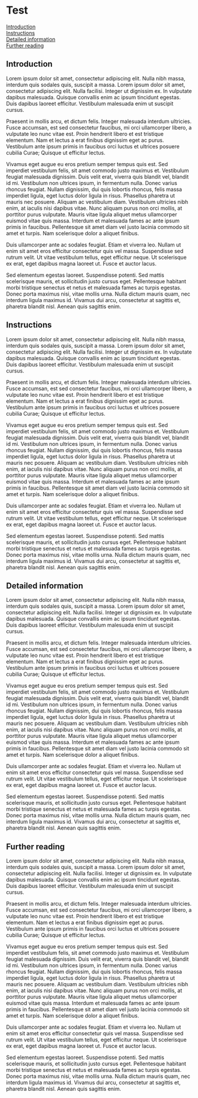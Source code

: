 # Test

[Introduction](#introduction)  
[Instructions](#instructions)  
[Detailed information](#detailed-information)  
[Further reading](#further-reading)  

## Introduction

Lorem ipsum dolor sit amet, consectetur adipiscing elit. Nulla nibh massa, interdum quis sodales quis, suscipit a massa. Lorem ipsum dolor sit amet, consectetur adipiscing elit. Nulla facilisi. Integer ut dignissim ex. In vulputate dapibus malesuada. Quisque convallis enim ac ipsum tincidunt egestas. Duis dapibus laoreet efficitur. Vestibulum malesuada enim ut suscipit cursus.

Praesent in mollis arcu, et dictum felis. Integer malesuada interdum ultricies. Fusce accumsan, est sed consectetur faucibus, mi orci ullamcorper libero, a vulputate leo nunc vitae est. Proin hendrerit libero et est tristique elementum. Nam et lectus a erat finibus dignissim eget ac purus. Vestibulum ante ipsum primis in faucibus orci luctus et ultrices posuere cubilia Curae; Quisque ut efficitur lectus.

Vivamus eget augue eu eros pretium semper tempus quis est. Sed imperdiet vestibulum felis, sit amet commodo justo maximus et. Vestibulum feugiat malesuada dignissim. Duis velit erat, viverra quis blandit vel, blandit id mi. Vestibulum non ultrices ipsum, in fermentum nulla. Donec varius rhoncus feugiat. Nullam dignissim, dui quis lobortis rhoncus, felis massa imperdiet ligula, eget luctus dolor ligula in risus. Phasellus pharetra ut mauris nec posuere. Aliquam ac vestibulum diam. Vestibulum ultricies nibh enim, at iaculis nisi dapibus vitae. Nunc aliquam purus non orci mollis, at porttitor purus vulputate. Mauris vitae ligula aliquet metus ullamcorper euismod vitae quis massa. Interdum et malesuada fames ac ante ipsum primis in faucibus. Pellentesque sit amet diam vel justo lacinia commodo sit amet et turpis. Nam scelerisque dolor a aliquet finibus.

Duis ullamcorper ante ac sodales feugiat. Etiam et viverra leo. Nullam ut enim sit amet eros efficitur consectetur quis vel massa. Suspendisse sed rutrum velit. Ut vitae vestibulum tellus, eget efficitur neque. Ut scelerisque ex erat, eget dapibus magna laoreet ut. Fusce et auctor lacus.

Sed elementum egestas laoreet. Suspendisse potenti. Sed mattis scelerisque mauris, et sollicitudin justo cursus eget. Pellentesque habitant morbi tristique senectus et netus et malesuada fames ac turpis egestas. Donec porta maximus nisi, vitae mollis urna. Nulla dictum mauris quam, nec interdum ligula maximus id. Vivamus dui arcu, consectetur at sagittis et, pharetra blandit nisl. Aenean quis sagittis enim. 

## Instructions

Lorem ipsum dolor sit amet, consectetur adipiscing elit. Nulla nibh massa, interdum quis sodales quis, suscipit a massa. Lorem ipsum dolor sit amet, consectetur adipiscing elit. Nulla facilisi. Integer ut dignissim ex. In vulputate dapibus malesuada. Quisque convallis enim ac ipsum tincidunt egestas. Duis dapibus laoreet efficitur. Vestibulum malesuada enim ut suscipit cursus.

Praesent in mollis arcu, et dictum felis. Integer malesuada interdum ultricies. Fusce accumsan, est sed consectetur faucibus, mi orci ullamcorper libero, a vulputate leo nunc vitae est. Proin hendrerit libero et est tristique elementum. Nam et lectus a erat finibus dignissim eget ac purus. Vestibulum ante ipsum primis in faucibus orci luctus et ultrices posuere cubilia Curae; Quisque ut efficitur lectus.

Vivamus eget augue eu eros pretium semper tempus quis est. Sed imperdiet vestibulum felis, sit amet commodo justo maximus et. Vestibulum feugiat malesuada dignissim. Duis velit erat, viverra quis blandit vel, blandit id mi. Vestibulum non ultrices ipsum, in fermentum nulla. Donec varius rhoncus feugiat. Nullam dignissim, dui quis lobortis rhoncus, felis massa imperdiet ligula, eget luctus dolor ligula in risus. Phasellus pharetra ut mauris nec posuere. Aliquam ac vestibulum diam. Vestibulum ultricies nibh enim, at iaculis nisi dapibus vitae. Nunc aliquam purus non orci mollis, at porttitor purus vulputate. Mauris vitae ligula aliquet metus ullamcorper euismod vitae quis massa. Interdum et malesuada fames ac ante ipsum primis in faucibus. Pellentesque sit amet diam vel justo lacinia commodo sit amet et turpis. Nam scelerisque dolor a aliquet finibus.

Duis ullamcorper ante ac sodales feugiat. Etiam et viverra leo. Nullam ut enim sit amet eros efficitur consectetur quis vel massa. Suspendisse sed rutrum velit. Ut vitae vestibulum tellus, eget efficitur neque. Ut scelerisque ex erat, eget dapibus magna laoreet ut. Fusce et auctor lacus.

Sed elementum egestas laoreet. Suspendisse potenti. Sed mattis scelerisque mauris, et sollicitudin justo cursus eget. Pellentesque habitant morbi tristique senectus et netus et malesuada fames ac turpis egestas. Donec porta maximus nisi, vitae mollis urna. Nulla dictum mauris quam, nec interdum ligula maximus id. Vivamus dui arcu, consectetur at sagittis et, pharetra blandit nisl. Aenean quis sagittis enim. 

## Detailed information

Lorem ipsum dolor sit amet, consectetur adipiscing elit. Nulla nibh massa, interdum quis sodales quis, suscipit a massa. Lorem ipsum dolor sit amet, consectetur adipiscing elit. Nulla facilisi. Integer ut dignissim ex. In vulputate dapibus malesuada. Quisque convallis enim ac ipsum tincidunt egestas. Duis dapibus laoreet efficitur. Vestibulum malesuada enim ut suscipit cursus.

Praesent in mollis arcu, et dictum felis. Integer malesuada interdum ultricies. Fusce accumsan, est sed consectetur faucibus, mi orci ullamcorper libero, a vulputate leo nunc vitae est. Proin hendrerit libero et est tristique elementum. Nam et lectus a erat finibus dignissim eget ac purus. Vestibulum ante ipsum primis in faucibus orci luctus et ultrices posuere cubilia Curae; Quisque ut efficitur lectus.

Vivamus eget augue eu eros pretium semper tempus quis est. Sed imperdiet vestibulum felis, sit amet commodo justo maximus et. Vestibulum feugiat malesuada dignissim. Duis velit erat, viverra quis blandit vel, blandit id mi. Vestibulum non ultrices ipsum, in fermentum nulla. Donec varius rhoncus feugiat. Nullam dignissim, dui quis lobortis rhoncus, felis massa imperdiet ligula, eget luctus dolor ligula in risus. Phasellus pharetra ut mauris nec posuere. Aliquam ac vestibulum diam. Vestibulum ultricies nibh enim, at iaculis nisi dapibus vitae. Nunc aliquam purus non orci mollis, at porttitor purus vulputate. Mauris vitae ligula aliquet metus ullamcorper euismod vitae quis massa. Interdum et malesuada fames ac ante ipsum primis in faucibus. Pellentesque sit amet diam vel justo lacinia commodo sit amet et turpis. Nam scelerisque dolor a aliquet finibus.

Duis ullamcorper ante ac sodales feugiat. Etiam et viverra leo. Nullam ut enim sit amet eros efficitur consectetur quis vel massa. Suspendisse sed rutrum velit. Ut vitae vestibulum tellus, eget efficitur neque. Ut scelerisque ex erat, eget dapibus magna laoreet ut. Fusce et auctor lacus.

Sed elementum egestas laoreet. Suspendisse potenti. Sed mattis scelerisque mauris, et sollicitudin justo cursus eget. Pellentesque habitant morbi tristique senectus et netus et malesuada fames ac turpis egestas. Donec porta maximus nisi, vitae mollis urna. Nulla dictum mauris quam, nec interdum ligula maximus id. Vivamus dui arcu, consectetur at sagittis et, pharetra blandit nisl. Aenean quis sagittis enim. 

## Further reading

Lorem ipsum dolor sit amet, consectetur adipiscing elit. Nulla nibh massa, interdum quis sodales quis, suscipit a massa. Lorem ipsum dolor sit amet, consectetur adipiscing elit. Nulla facilisi. Integer ut dignissim ex. In vulputate dapibus malesuada. Quisque convallis enim ac ipsum tincidunt egestas. Duis dapibus laoreet efficitur. Vestibulum malesuada enim ut suscipit cursus.

Praesent in mollis arcu, et dictum felis. Integer malesuada interdum ultricies. Fusce accumsan, est sed consectetur faucibus, mi orci ullamcorper libero, a vulputate leo nunc vitae est. Proin hendrerit libero et est tristique elementum. Nam et lectus a erat finibus dignissim eget ac purus. Vestibulum ante ipsum primis in faucibus orci luctus et ultrices posuere cubilia Curae; Quisque ut efficitur lectus.

Vivamus eget augue eu eros pretium semper tempus quis est. Sed imperdiet vestibulum felis, sit amet commodo justo maximus et. Vestibulum feugiat malesuada dignissim. Duis velit erat, viverra quis blandit vel, blandit id mi. Vestibulum non ultrices ipsum, in fermentum nulla. Donec varius rhoncus feugiat. Nullam dignissim, dui quis lobortis rhoncus, felis massa imperdiet ligula, eget luctus dolor ligula in risus. Phasellus pharetra ut mauris nec posuere. Aliquam ac vestibulum diam. Vestibulum ultricies nibh enim, at iaculis nisi dapibus vitae. Nunc aliquam purus non orci mollis, at porttitor purus vulputate. Mauris vitae ligula aliquet metus ullamcorper euismod vitae quis massa. Interdum et malesuada fames ac ante ipsum primis in faucibus. Pellentesque sit amet diam vel justo lacinia commodo sit amet et turpis. Nam scelerisque dolor a aliquet finibus.

Duis ullamcorper ante ac sodales feugiat. Etiam et viverra leo. Nullam ut enim sit amet eros efficitur consectetur quis vel massa. Suspendisse sed rutrum velit. Ut vitae vestibulum tellus, eget efficitur neque. Ut scelerisque ex erat, eget dapibus magna laoreet ut. Fusce et auctor lacus.

Sed elementum egestas laoreet. Suspendisse potenti. Sed mattis scelerisque mauris, et sollicitudin justo cursus eget. Pellentesque habitant morbi tristique senectus et netus et malesuada fames ac turpis egestas. Donec porta maximus nisi, vitae mollis urna. Nulla dictum mauris quam, nec interdum ligula maximus id. Vivamus dui arcu, consectetur at sagittis et, pharetra blandit nisl. Aenean quis sagittis enim. 
